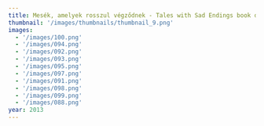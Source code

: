 ```yaml
---
title: Mesék, amelyek rosszul végződnek - Tales with Sad Endings book design
thumbnail: '/images/thumbnails/thumbnail_9.png'
images:
  - '/images/100.png'
  - '/images/094.png'
  - '/images/092.png'
  - '/images/093.png'
  - '/images/095.png'
  - '/images/097.png'
  - '/images/091.png'
  - '/images/098.png'
  - '/images/099.png'
  - '/images/088.png'
year: 2013
---
```

